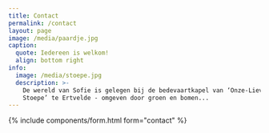 ```yaml
---
title: Contact
permalink: /contact
layout: page
image: /media/paardje.jpg
caption:
  quote: Iedereen is welkom!
  align: bottom right
info:
  image: /media/stoepe.jpg
  description: >-
    De wereld van Sofie is gelegen bij de bedevaartkapel van ‘Onze-Lieve-Vrouw van
    Stoepe’ te Ertvelde - omgeven door groen en bomen...
---
```


{% include components/form.html form="contact" %}
